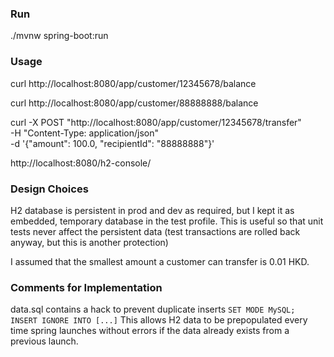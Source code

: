 ### Run
./mvnw spring-boot:run

### Usage 

curl http://localhost:8080/app/customer/12345678/balance

curl http://localhost:8080/app/customer/88888888/balance

curl -X POST "http://localhost:8080/app/customer/12345678/transfer" \
-H "Content-Type: application/json" \
-d '{"amount": 100.0, "recipientId": "88888888"}'

http://localhost:8080/h2-console/

### Design Choices

H2 database is persistent in prod and dev as required, but I kept it as
embedded, temporary database in the test profile. This is useful so that
unit tests never affect the persistent data (test transactions are rolled
back anyway, but this is another protection)

I assumed that the smallest amount a customer can transfer is 0.01 HKD.

### Comments for Implementation

data.sql contains a hack to prevent duplicate inserts
`SET MODE MySQL; INSERT IGNORE INTO [...]`
This allows H2 data to be prepopulated every time spring launches without
errors if the data already exists from a previous launch.